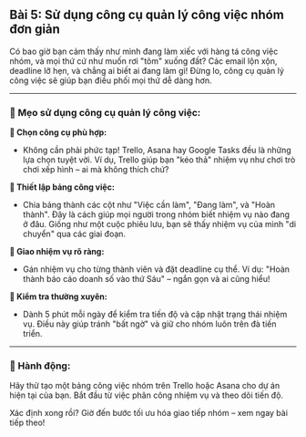 ## Bài 5: Sử dụng công cụ quản lý công việc nhóm đơn giản

Có bao giờ bạn cảm thấy như mình đang làm xiếc với hàng tá công việc nhóm, và mọi thứ cứ như muốn rơi "tõm" xuống đất? Các email lộn xộn, deadline lỡ hẹn, và chẳng ai biết ai đang làm gì! Đừng lo, công cụ quản lý công việc sẽ giúp bạn điều phối mọi thứ dễ dàng hơn.

---

### 📌 Mẹo sử dụng công cụ quản lý công việc:

**🔹 Chọn công cụ phù hợp:**
- Không cần phải phức tạp! Trello, Asana hay Google Tasks đều là những lựa chọn tuyệt vời. Ví dụ, Trello giúp bạn "kéo thả" nhiệm vụ như chơi trò chơi xếp hình – ai mà không thích chứ?

**🔹 Thiết lập bảng công việc:**
- Chia bảng thành các cột như "Việc cần làm", "Đang làm", và "Hoàn thành". Đây là cách giúp mọi người trong nhóm biết nhiệm vụ nào đang ở đâu. Giống như một cuộc phiêu lưu, bạn sẽ thấy nhiệm vụ của mình "di chuyển" qua các giai đoạn.

**🔹 Giao nhiệm vụ rõ ràng:**
- Gán nhiệm vụ cho từng thành viên và đặt deadline cụ thể. Ví dụ: "Hoàn thành báo cáo doanh số vào thứ Sáu" – ngắn gọn và ai cũng hiểu!

**🔹 Kiểm tra thường xuyên:**
- Dành 5 phút mỗi ngày để kiểm tra tiến độ và cập nhật trạng thái nhiệm vụ. Điều này giúp tránh "bất ngờ" và giữ cho nhóm luôn trên đà tiến triển.

---

### 🚀 Hành động:

Hãy thử tạo một bảng công việc nhóm trên Trello hoặc Asana cho dự án hiện tại của bạn. Bắt đầu từ việc phân công nhiệm vụ và theo dõi tiến độ.

Xác định xong rồi? Giờ đến bước tối ưu hóa giao tiếp nhóm – xem ngay bài tiếp theo!